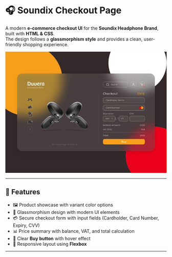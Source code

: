 # 🎧 Soundix Checkout Page  

A modern **e-commerce checkout UI** for the **Soundix Headphone Brand**, built with **HTML & CSS**.  
The design follows a **glassmorphism style** and provides a clean, user-friendly shopping experience.  

![image alt](https://github.com/subhadeep104647/app/blob/56722603a456ae581ea160e76318131871ec90ba/WhatsApp%20Image%202025-08-31%20at%2019.06.38_4c295b96.jpg)

---

## 📌 Features  
- 🖼️ Product showcase with variant color options  
- 🎨 Glassmorphism design with modern UI elements  
- 💳 Secure checkout form with input fields (Cardholder, Card Number, Expiry, CVV)  
- 📊 Price summary with balance, VAT, and total calculation  
- 🔘 Clear **Buy button** with hover effect  
- 📱 Responsive layout using **Flexbox**  

---

